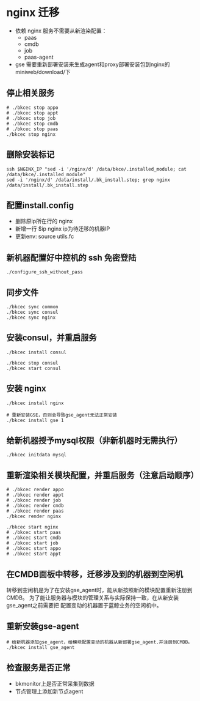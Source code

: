 # nginx 迁移

- 依赖 nginx 服务不需要从新渲染配置：
  - paas
  - cmdb
  - job
  - paas-agent
- gse 需要重新部署安装来生成agent和proxy部署安装包到nginx的miniweb/download/下

## 停止相关服务

    # ./bkcec stop appo
    # ./bkcec stop appt
    # ./bkcec stop job
    # ./bkcec stop cmdb
    # ./bkcec stop paas
    ./bkcec stop nginx

## 删除安装标记

    ssh $NGINX_IP "sed -i '/nginx/d' /data/bkce/.installed_module; cat /data/bkce/.installed_module"
    sed -i '/nginx/d' /data/install/.bk_install.step; grep nginx /data/install/.bk_install.step

## 配置install.config

- 删除原ip所在行的 nginx
- 新增一行 $ip nginx ip为待迁移的机器IP
- 更新env: source utils.fc

## 新机器配置好中控机的 ssh 免密登陆

    ./configure_ssh_without_pass

## 同步文件

    ./bkcec sync common
    ./bkcec sync consul
    ./bkcec sync nginx

## 安装consul，并重启服务

    ./bkcec install consul
    
    ./bkcec stop consul
    ./bkcec start consul

## 安装 nginx

    ./bkcec install nginx

    # 重新安装GSE，否则会导致gse_agent无法正常安装     
    ./bkcec install gse 1

## 给新机器授予mysql权限（非新机器时无需执行）

    ./bkcec initdata mysql

## 重新渲染相关模块配置，并重启服务（注意启动顺序）

    # ./bkcec render appo
    # ./bkcec render appt
    # ./bkcec render job
    # ./bkcec render cmdb
    # ./bkcec render paas
    ./bkcec render nginx

    ./bkcec start nginx
    # ./bkcec start paas
    # ./bkcec start cmdb
    # ./bkcec start job
    # ./bkcec start appo
    # ./bkcec start appt

## 在CMDB面板中转移，迁移涉及到的机器到空闲机

转移到空闲机是为了在安装gse_agent时，能从新按照新的模块配置重新注册到CMDB。
为了能让服务器与模块的管理关系与实际保持一致，在从新安装gse_agent之前需要把
配置变动的机器置于蓝鲸业务的空闲机中。

## 重新安装gse-agent

    # 给新机器添加gse_agent，给模块配置变动的机器从新部署gse_agent.并注册到CMDB。
    ./bkcec install gse_agent

## 检查服务是否正常

- bkmonitor上是否正常采集到数据
- 节点管理上添加新节点agent

